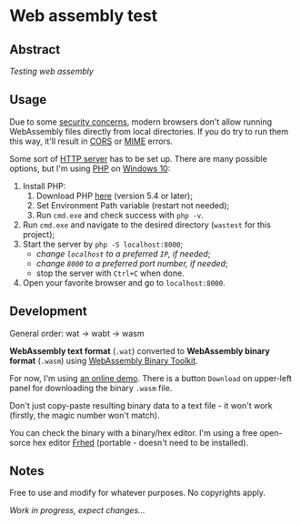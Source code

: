 # Web assembly test

## Abstract

*Testing web assembly*


## Usage

Due to some [security concerns](https://stackoverflow.com/questions/12001269/what-security-risks-exist-when-setting-access-control-allow-origin-to-accept-all), modern browsers don't allow running WebAssembly files directly from local directories. If you do try to run them this way, it'll result in [CORS](https://en.wikipedia.org/wiki/Cross-origin_resource_sharing) or [MIME](https://en.wikipedia.org/wiki/MIME) errors.

Some sort of [HTTP server](https://en.wikipedia.org/wiki/HTTP_server) has to be set up. There are many possible options, but I'm using [PHP](https://www.php.net/) on [Windows 10](https://en.wikipedia.org/wiki/Windows_10):

1. Install PHP:
	1. Download PHP [here](https://www.php.net/downloads.php) (version 5.4 or later);
	1. Set Environment Path variable (restart not needed);
	1. Run `cmd.exe` and check success with `php -v`.
1. Run `cmd.exe` and navigate to the desired directory (`wastest` for this project);
1. Start the server by `php -S localhost:8000`;
	* *change `localhost` to a preferred `IP`, if needed*;
	* *change `8000` to a preferred port number, if needed*;
	* stop the server with `Ctrl+C` when done.
1. Open your favorite browser and go to `localhost:8000`.


## Development

General order: wat -> wabt -> wasm

**WebAssembly text format** (`.wat`) converted to **WebAssembly binary format** (`.wasm`) using [WebAssembly Binary Toolkit](https://github.com/webassembly/wabt).

For now, I'm using [an online demo](https://webassembly.github.io/wabt/demo/wat2wasm/). There is a button `Download` on upper-left panel for downloading the binary `.wasm` file.

Don't just copy-paste resulting binary data to a text file - it won't work (firstly, the magic number won't match).

You can check the binary with a binary/hex editor. I'm using a free open-sorce hex editor [Frhed](https://frhed.sourceforge.net/en/) (portable - doesn't need to be installed).


## Notes

Free to use and modify for whatever purposes. No copyrights apply.

*Work in progress, expect changes...*